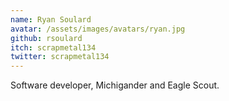 ```yaml
---
name: Ryan Soulard
avatar: /assets/images/avatars/ryan.jpg
github: rsoulard
itch: scrapmetal134
twitter: scrapmetal134
---
```

Software developer, Michigander and Eagle Scout.